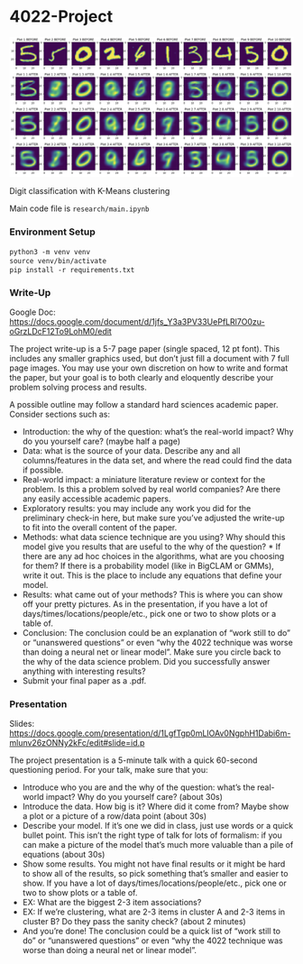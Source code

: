 # 4022-Project

<div align="center">
    <img src="./assets/plt1.png" alt="plts"/>
</div>

Digit classification with K-Means clustering

Main code file is ```research/main.ipynb```

### Environment Setup 
```
python3 -m venv venv
source venv/bin/activate
pip install -r requirements.txt
```

###  Write-Up
Google Doc: https://docs.google.com/document/d/1jfs_Y3a3PV33UePfLRl7O0zu-oGrzLDcF12To9LohM0/edit

The project write-up is a 5-7 page paper (single spaced, 12 pt font). This includes any smaller graphics used, but don’t just fill a document with 7 full page images. You may use your own discretion on how to write and format the paper, but your goal is to both clearly and eloquently describe your problem solving process and results.

A possible outline may follow a standard hard sciences academic paper.  Consider sections such as:

* Introduction: the why of the question: what’s the real-world impact? Why do you yourself care? (maybe half a page)
* Data: what is the source of your data. Describe any and all columns/features in the data set, and where the read could find the data if possible.
* Real-world impact: a miniature literature review or context for the problem. Is this a problem solved by real world companies? Are there any easily accessible academic papers. 
* Exploratory results: you may include any work you did for the preliminary check-in here, but make sure you’ve adjusted the write-up to fit into the overall content of the paper.
* Methods: what data science technique are you using? Why should this model give you results that are useful to the why of the question? * If there are any ad hoc choices in the algorithms, what are you choosing for them?  If there is a probability model (like in BigCLAM or GMMs), write it out.  This is the place to include any equations that define your model.
* Results: what came out of your methods? This is where you can show off your pretty pictures.  As in the presentation, if you have a lot of days/times/locations/people/etc., pick one or two to show plots or a table of. 
* Conclusion: The conclusion could be an explanation of “work still to do” or “unanswered questions” or even “why the 4022 technique was worse than doing a neural net or linear model”. Make sure you circle back to the why of the data science problem.  Did you successfully answer anything with interesting results?
* Submit your final paper as a .pdf.

### Presentation

Slides: https://docs.google.com/presentation/d/1LgfTgp0mLIOAv0NgphH1Dabi6m-mlunv26zONNy2kFc/edit#slide=id.p

The project presentation is a 5-minute talk with a quick 60-second questioning period. For your talk, make sure that you:

* Introduce who you are and the why of the question: what’s the real-world impact? Why do you yourself care?  (about 30s)
* Introduce the data. How big is it?  Where did it come from?  Maybe show a plot or a picture of a row/data point (about 30s)
* Describe your model. If it’s one we did in class, just use words or a quick bullet point.  This isn’t the right type of talk for lots of formalism: if you can make a picture of the model that’s much more valuable than a pile of equations (about 30s)
* Show some results. You might not have final results or it might be hard to show all of the results, so pick something that’s smaller and easier to show.  If you have a lot of days/times/locations/people/etc., pick one or two to show plots or a table of. 
* EX: What are the biggest 2-3 item associations?
* EX: If we’re clustering, what are 2-3 items in cluster A and 2-3 items in cluster B? Do they pass the sanity check?
(about 2 minutes)
* And you’re done!  The conclusion could be a quick list of “work still to do” or “unanswered questions” or even “why the 4022 technique was worse than doing a neural net or linear model”.